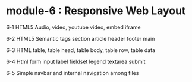 # module-6 : Responsive Web Layout
6-1 HTML5 Audio, video, youtube video, embed iframe

6-2 HTML5 Semantic tags section article header footer main

6-3 HTML table, table head, table body, table row, table data

6-4 Html form input label fieldset legend textarea submit

6-5 Simple navbar and internal navigation among files
